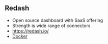 ## Redash
* Open source dashboard with SaaS offering
* Strength is wide range of connectors
* https://redash.io/
* [Docker](https://hub.docker.com/r/redash/redash)